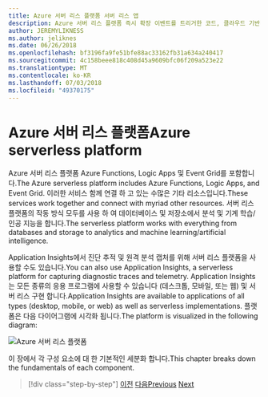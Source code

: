 ```yaml
---
title: Azure 서버 리스 플랫폼 서버 리스 앱
description: Azure 서버 리스 플랫폼 즉시 확장 이벤트를 트리거한 코드, 클라우드 기반 pub/sub, 워크플로 오케스트레이션 등을 포함 하는 기능을 제공 합니다.
author: JEREMYLIKNESS
ms.author: jeliknes
ms.date: 06/26/2018
ms.openlocfilehash: bf3196fa9fe51bfe88ac33162fb31a634a240417
ms.sourcegitcommit: 4c158beee818c408d45a9609bfc06f209a523e22
ms.translationtype: MT
ms.contentlocale: ko-KR
ms.lasthandoff: 07/03/2018
ms.locfileid: "49370175"
---
```

# <a name="azure-serverless-platform"></a><span data-ttu-id="74dba-103">Azure 서버 리스 플랫폼</span><span class="sxs-lookup"><span data-stu-id="74dba-103">Azure serverless platform</span></span>

<span data-ttu-id="74dba-104">Azure 서버 리스 플랫폼 Azure Functions, Logic Apps 및 Event Grid를 포함합니다.</span><span class="sxs-lookup"><span data-stu-id="74dba-104">The Azure serverless platform includes Azure Functions, Logic Apps, and Event Grid.</span></span> <span data-ttu-id="74dba-105">이러한 서비스 함께 연결 하 고 있는 수많은 기타 리소스입니다.</span><span class="sxs-lookup"><span data-stu-id="74dba-105">These services work together and connect with myriad other resources.</span></span> <span data-ttu-id="74dba-106">서버 리스 플랫폼의 작동 방식 모두를 사용 하 여 데이터베이스 및 저장소에서 분석 및 기계 학습/인공 지능을 합니다.</span><span class="sxs-lookup"><span data-stu-id="74dba-106">The serverless platform works with everything from databases and storage to analytics and machine learning/artificial intelligence.</span></span>

<span data-ttu-id="74dba-107">Application Insights에서 진단 추적 및 원격 분석 캡처를 위해 서버 리스 플랫폼을 사용할 수도 있습니다.</span><span class="sxs-lookup"><span data-stu-id="74dba-107">You can also use Application Insights, a serverless platform for capturing diagnostic traces and telemetry.</span></span> <span data-ttu-id="74dba-108">Application Insights는 모든 종류의 응용 프로그램에 사용할 수 있습니다 (데스크톱, 모바일, 또는 웹) 및 서버 리스 구현 합니다.</span><span class="sxs-lookup"><span data-stu-id="74dba-108">Application Insights are available to applications of all types (desktop, mobile, or web) as well as serverless implementations.</span></span> <span data-ttu-id="74dba-109">플랫폼은 다음 다이어그램에 시각화 됩니다.</span><span class="sxs-lookup"><span data-stu-id="74dba-109">The platform is visualized in the following diagram:</span></span>

![Azure 서버 리스 플랫폼](./media/azure-serverless-platform.png)

<span data-ttu-id="74dba-111">이 장에서 각 구성 요소에 대 한 기본적인 세분화 합니다.</span><span class="sxs-lookup"><span data-stu-id="74dba-111">This chapter breaks down the fundamentals of each component.</span></span>

>[!div class="step-by-step"]
<span data-ttu-id="74dba-112">[이전](serverless-design-examples.md)
[다음](azure-functions.md)</span><span class="sxs-lookup"><span data-stu-id="74dba-112">[Previous](serverless-design-examples.md)
[Next](azure-functions.md)</span></span>